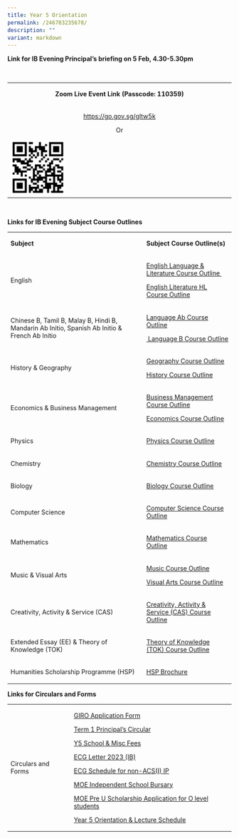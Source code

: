 ```yaml
---
title: Year 5 Orientation
permalink: /246783235678/
description: ""
variant: markdown
---
```

<p><strong>Link for IB Evening Principal’s briefing&nbsp;on 5 Feb, 4.30-5.30pm</strong></p>
<p>&nbsp;</p>
<table>
<tbody>
<tr>
<td rowspan="1" colspan="1">
<p style="text-align: center;"><strong>Zoom Live Event Link (Passcode: 110359)</strong></p>
</td>
</tr>
<tr>
<td rowspan="1" colspan="1">
<p style="text-align: center;"><a rel="noopener noreferrer nofollow" target="_blank" href="https://go.gov.sg/gltw5k">https://go.gov.sg/gltw5k</a></p>
<p style="text-align: center;">Or</p>
<div class="isomer-image-wrapper"><img height="auto" width="100%" alt="" src="/images/QR_code.png" style="width: 25%;"></div>
</td>
</tr>
</tbody>
</table>
<p>&nbsp;</p>
<p></p>
<p><strong>Links for IB Evening Subject Course Outlines</strong>
</p>
<p></p>
<table>
    <tbody>
        <tr>
            <td rowspan="1" colspan="1">
                <p><strong>Subject</strong>
                </p>
            </td>
            <td rowspan="1" colspan="1">
                <p><strong>Subject Course Outline(s)</strong>
                </p>
            </td>
        </tr>
        <tr>
            <td rowspan="1" colspan="1">
                <p>English</p>
            </td>
            <td rowspan="1" colspan="1">
                <p><a href="/files/IB%20Evening/Group_1_Language_and_Literature_Course_Outline_2024.pdf" rel="noopener noreferrer nofollow" target="_blank">English Language &amp; Literature Course Outline&nbsp;</a>
                </p>
                <p><a href="/files/IB%20Evening/Group_1_Literature_HL_Course_Outline_2024.pdf" rel="noopener noreferrer nofollow" target="_blank">English Literature HL Course Outline</a>
                </p>
                <p>
                </p>
            </td>
        </tr>
        <tr>
            <td rowspan="1" colspan="1">
                <p>Chinese B, Tamil B, Malay B, Hindi B, Mandarin Ab Initio, Spanish Ab Initio
                    &amp; French Ab Initio</p>
            </td>
            <td rowspan="1" colspan="1">
                <p><a href="/files/IB%20Evening/Group_1_Literature_HL_Course_Outline_2024.pdf" rel="noopener noreferrer nofollow" target="_blank">Language Ab Course Outline</a>
                </p>
                <p><a href="/files/IB%20Evening/Group_1_Literature_HL_Course_Outline_2024.pdf" rel="noopener noreferrer nofollow" target="_blank">&nbsp;Language B Course Outline</a>
                </p>
            </td>
        </tr>
        <tr>
            <td rowspan="1" colspan="1">
                <p>History &amp; Geography</p>
            </td>
            <td rowspan="1" colspan="1">
                <p><a href="/files/IB%20Evening/Group_1_Literature_HL_Course_Outline_2024.pdf" rel="noopener noreferrer nofollow" target="_blank">Geography Course Outline</a>
                </p>
                <p><a href="/files/IB%20Evening/Group_1_Literature_HL_Course_Outline_2024.pdf" rel="noopener noreferrer nofollow" target="_blank">History Course Outline</a>
                </p>
            </td>
        </tr>
        <tr>
            <td rowspan="1" colspan="1">
                <p>Economics &amp; Business Management</p>
            </td>
            <td rowspan="1" colspan="1">
                <p><a href="/files/IB%20Evening/Group_1_Literature_HL_Course_Outline_2024.pdf" rel="noopener noreferrer nofollow" target="_blank">Business Management Course Outline</a>
                </p>
                <p><a href="/files/IB%20Evening/Group_1_Literature_HL_Course_Outline_2024.pdf" rel="noopener noreferrer nofollow" target="_blank">Economics Course Outline</a>
                </p>
            </td>
        </tr>
        <tr>
            <td rowspan="1" colspan="1">
                <p>Physics</p>
            </td>
            <td rowspan="1" colspan="1">
                <p><a href="https://www-acsindep-moe-edu-sg-admin.cwp.sg/wp-content/uploads/2023/01/Group-4-Physics-Course-Outline-2023.pdf" rel="noopener noreferrer nofollow" target="_blank">Physics Course Outline</a>
                </p>
            </td>
        </tr>
        <tr>
            <td rowspan="1" colspan="1">
                <p>Chemistry</p>
            </td>
            <td rowspan="1" colspan="1">
                <p><a href="https://www-acsindep-moe-edu-sg-admin.cwp.sg/wp-content/uploads/2023/01/Group-4-Chemistry-Course-Outline-2023.pdf" rel="noopener noreferrer nofollow" target="_blank">Chemistry Course Outline</a>
                </p>
            </td>
        </tr>
        <tr>
            <td rowspan="1" colspan="1">
                <p>Biology</p>
            </td>
            <td rowspan="1" colspan="1">
                <p><a href="https://www-acsindep-moe-edu-sg-admin.cwp.sg/wp-content/uploads/2023/01/Group-4-Biology-Course-Outline-2023.pdf" rel="noopener noreferrer nofollow" target="_blank">Biology Course Outline</a>
                </p>
            </td>
        </tr>
        <tr>
            <td rowspan="1" colspan="1">
                <p>Computer Science</p>
            </td>
            <td rowspan="1" colspan="1">
                <p><a href="https://www-acsindep-moe-edu-sg-admin.cwp.sg/wp-content/uploads/2023/01/Group-4-Computer-Science-Course-Outline-2023.pdf" rel="noopener noreferrer nofollow" target="_blank">Computer Science Course Outline</a>
                </p>
            </td>
        </tr>
        <tr>
            <td rowspan="1" colspan="1">
                <p>Mathematics</p>
            </td>
            <td rowspan="1" colspan="1">
                <p><a href="https://www-acsindep-moe-edu-sg-admin.cwp.sg/wp-content/uploads/2023/01/Group-5-Mathematics-Course-Outline-2023.pdf" rel="noopener noreferrer nofollow" target="_blank">Mathematics Course Outline</a>
                </p>
            </td>
        </tr>
        <tr>
            <td rowspan="1" colspan="1">
                <p>Music &amp; Visual Arts</p>
            </td>
            <td rowspan="1" colspan="1">
                <p><a href="https://www-acsindep-moe-edu-sg-admin.cwp.sg/wp-content/uploads/2023/01/Group-6-Music-Course-Outline-2023.pdf" rel="noopener noreferrer nofollow" target="_blank">Music Course Outline</a>
                </p>
                <p><a href="https://www-acsindep-moe-edu-sg-admin.cwp.sg/wp-content/uploads/2023/01/Group-6-Visual-Arts-Course-Outline-2023.pdf" rel="noopener noreferrer nofollow" target="_blank">Visual Arts Course Outline</a>
                </p>
            </td>
        </tr>
        <tr>
            <td rowspan="1" colspan="1">
                <p>Creativity, Activity &amp; Service (CAS)</p>
            </td>
            <td rowspan="1" colspan="1">
                <p><a href="https://www-acsindep-moe-edu-sg-admin.cwp.sg/wp-content/uploads/2023/01/IB-Core-CAS-Course-Outline-2023.pdf" rel="noopener noreferrer nofollow" target="_blank">Creativity, Activity &amp; Service (CAS) Course Outline</a>
                </p>
            </td>
        </tr>
        <tr>
            <td rowspan="1" colspan="1">
                <p>Extended Essay (EE) &amp; Theory of Knowledge (TOK)</p>
            </td>
            <td rowspan="1" colspan="1">
                <p><a href="https://www-acsindep-moe-edu-sg-admin.cwp.sg/wp-content/uploads/2023/01/IB-Core-TOK-Course-Outline-2023.pdf" rel="noopener noreferrer nofollow" target="_blank">Theory of Knowledge (TOK) Course Outline</a>
                </p>
            </td>
        </tr>
        <tr>
            <td rowspan="1" colspan="1">
                <p>Humanities Scholarship Programme (HSP)</p>
            </td>
            <td rowspan="1" colspan="1">
                <p><a href="https://www-acsindep-moe-edu-sg-admin.cwp.sg/wp-content/uploads/2023/01/HSP-Brochure-2023.pdf" rel="noopener noreferrer nofollow" target="_blank">HSP Brochure</a>
                </p>
            </td>
        </tr>
    </tbody>
</table>
<p><strong>Links for Circulars and Forms</strong>
</p>
<table>
    <tbody>
        <tr>
            <td rowspan="1" colspan="1">
                <p>Circulars and Forms</p>
            </td>
            <td rowspan="1" colspan="1">
                <p><a href="https://www-acsindep-moe-edu-sg-admin.cwp.sg/wp-content/uploads/2023/01/2023-GIRO-Application-Form.pdf" rel="noopener noreferrer nofollow" target="_blank">GIRO Application Form</a>
                </p>
                <p><a href="https://www-acsindep-moe-edu-sg-admin.cwp.sg/wp-content/uploads/2023/01/2023-Term-1-Principals-Circular.pdf" rel="noopener noreferrer nofollow" target="_blank">Term 1 Principal’s Circular</a>
                </p>
                <p><a href="https://www-acsindep-moe-edu-sg-admin.cwp.sg/wp-content/uploads/2023/01/2023-Year-5-School-Misc-Fees-Updated-.pdf" rel="noopener noreferrer nofollow" target="_blank">Y5 School &amp; Misc Fees</a>
                </p>
                <p><a href="https://www-acsindep-moe-edu-sg-admin.cwp.sg/wp-content/uploads/2023/01/ECG-Letter-2023-IB.pdf" rel="noopener noreferrer nofollow" target="_blank">ECG Letter 2023 (IB)</a>
                </p>
                <p><a href="https://www-acsindep-moe-edu-sg-admin.cwp.sg/wp-content/uploads/2023/01/ECG-Schedule-for-non-ACSI-IP.pdf" rel="noopener noreferrer nofollow" target="_blank">ECG Schedule for non-ACS(I) IP</a>
                </p>
                <p><a href="https://www-acsindep-moe-edu-sg-admin.cwp.sg/wp-content/uploads/2023/01/MOE-Independent-School-Bursary-2023.pdf" rel="noopener noreferrer nofollow" target="_blank">MOE Independent School Bursary</a>
                </p>
                <p><a href="https://www-acsindep-moe-edu-sg-admin.cwp.sg/wp-content/uploads/2023/01/MOE-Pre-U-Scholarship-Application-for-O-level-students-2023.pdf" rel="noopener noreferrer nofollow" target="_blank">MOE Pre U Scholarship Application for O level students</a>
                </p>
                <p><a href="https://www-acsindep-moe-edu-sg-admin.cwp.sg/wp-content/uploads/2023/01/Year-5-Orientation-Lecture-Schedule-2023-Stdn.pdf" rel="noopener noreferrer nofollow" target="_blank">Year 5 Orientation &amp; Lecture Schedule</a>
                </p>
            </td>
        </tr>
    </tbody>
</table>
<p></p>